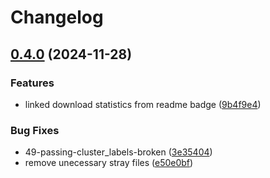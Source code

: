 # Changelog

## [0.4.0](https://github.com/vc1492a/PyNomaly/compare/0.3.4...v0.4.0) (2024-11-28)


### Features

* linked download statistics from readme badge ([9b4f9e4](https://github.com/vc1492a/PyNomaly/commit/9b4f9e4e78f713264e6b1341454c5b7e76151311))


### Bug Fixes

* 49-passing-cluster_labels-broken ([3e35404](https://github.com/vc1492a/PyNomaly/commit/3e35404f8a43e955fd28306073679b33fa6a08b5))
* remove unecessary stray files ([e50e0bf](https://github.com/vc1492a/PyNomaly/commit/e50e0bf0445bb82aac5ee13f0e5e5276a2237cba))
